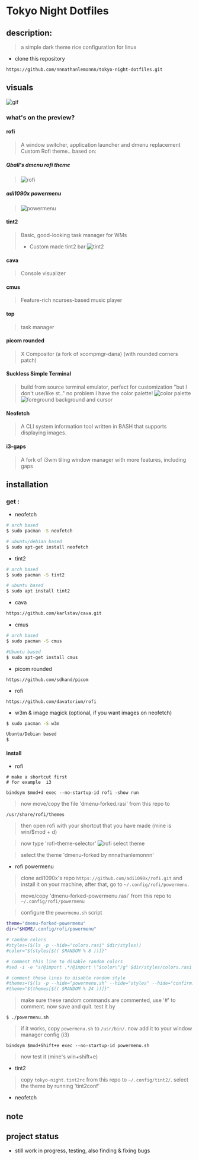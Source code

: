 # Tokyo Night Dotfiles
## description:
> a simple dark theme rice configuration for linux

- clone this repository

```
https://github.com/nnnathanlemonnn/tokyo-night-dotfiles.git
```
## visuals
![gif](assets/preview.gif)
### what's on the preview?
#### rofi 
> A window switcher, application launcher and dmenu replacement
> Custom Rofi theme.. based on: 
##### Qball's dmenu rofi theme
> ![rofi](assets/rofidark10.png)
##### adi1090x powermenu
> ![powermenu](assets/rofipowmen10dark.png)
#### tint2
> Basic, good-looking task manager for WMs
>-	 Custom made tint2 bar
 ![tint2](assets/tint2.png)	 
#### cava 
>Console visualizer
#### cmus
>Feature-rich ncurses-based music player
#### top
> task manager
#### picom rounded
> X Compositor (a fork of xcompmgr-dana) (with rounded corners patch)
#### Suckless Simple Terminal
> build from source terminal emulator, perfect for customization
> "but I don't use/like st.." no problem I have the color palette!
> ![color palette](backgrounds/cp.png)
> ![foreground background and cursor](backgrounds/fgbgcs.png)
#### Neofetch 
> A CLI system information tool written in BASH that supports displaying images.
#### i3-gaps
>A fork of i3wm tiling window manager with more features, including gaps

## installation
### get :
- neofetch

``` bash
# arch based
$ sudo pacman -S neofetch

# ubuntu/debian based
$ sudo apt-get install neofetch

```

- tint2

``` bash
# arch based
$ sudo pacman -S tint2

# ubuntu based
$ sudo apt install tint2

```

- cava

``` bash
https://github.com/karlstav/cava.git
```

- cmus

``` bash
# arch based
$ sudo pacman -S cmus

#Ubuntu based
$ sudo apt-get install cmus
```

- picom rounded

```
https://github.com/sdhand/picom
```

- rofi 

```
https://github.com/davatorium/rofi
```

- w3m & image magick (optional, if you want images on neofetch)

``` bash
$ sudo pacman -S w3m

Ubuntu/Debian based
$
```
#### install
- rofi

``` config
# make a shortcut first
# for example  i3

bindsym $mod+d exec --no-startup-id rofi -show run
```
> now move/copy the file 'dmenu-forked.rasi' from this repo to 

 ```/usr/share/rofi/themes```


> then open rofi with your shortcut that you have made (mine is win/$mod + d)

> now type 'rofi-theme-selector' 
![rofi select theme](assets/rofip1.png)

> select the theme 'dmenu-forked by nnnathanlemonnn'

- rofi powermenu

> clone adi1090x's repo ```https://github.com/adi1090x/rofi.git``` and install it
on your machine, after that, go to ```~/.config/rofi/powermenu```.

> move/copy 'dmenu-forked-powermenu.rasi' from this repo to ```~/.config/rofi/powermenu```

> configure the ```powermenu.sh``` script 


``` bash
theme="dmenu-forked-powermenu"
dir="$HOME/.config/rofi/powermenu"

# random colors
#styles=($(ls -p --hide="colors.rasi" $dir/styles))
#color="${styles[$(( $RANDOM % 8 ))]}"

# comment this line to disable random colors
#sed -i -e "s/@import .*/@import \"$color\"/g" $dir/styles/colors.rasi

# comment these lines to disable random style
#themes=($(ls -p --hide="powermenu.sh" --hide="styles" --hide="confirm.rasi" --hide="message.rasi" $dir))
#theme="${themes[$(( $RANDOM % 24 ))]}"

```

> make sure these random commands are commented, use '#' to comment. now save and quit. test it by 

```
$ ./powermenu.sh
```

> if it works, copy ```powermenu.sh``` to ```/usr/bin/```. now add it to your window manager config (i3)

```config
bindsym $mod+Shift+e exec --no-startup-id powermenu.sh
```

> now test it (mine's win+shift+e)


- tint2

> copy ```tokyo-night.tint2rc``` from this repo to ```~/.config/tint2/```. select the theme by running 'tint2conf'

- neofetch


## note

## project status
- still work in progress, testing, also finding & fixing bugs







